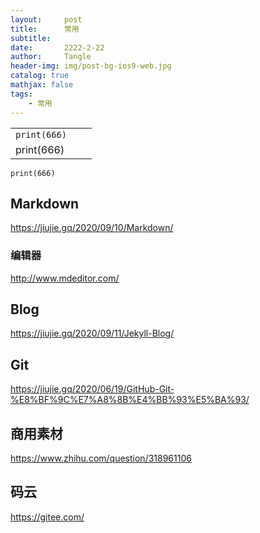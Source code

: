 ```yaml
---
layout:     post
title:      常用
subtitle:   
date:       2222-2-22
author:     Tangle
header-img: img/post-bg-ios9-web.jpg
catalog: true
mathjax: false
tags:
    - 常用
---
```



|              |      |      |
| ------------ | ---- | ---- |
| `print(666)` |      |      |
| print(666)   |      |      |

```
print(666)
```


## Markdown

<https://jiujie.gq/2020/09/10/Markdown/>

### 编辑器

<http://www.mdeditor.com/>

## Blog

<https://jiujie.gq/2020/09/11/Jekyll-Blog/>

## Git

<https://jiujie.gq/2020/06/19/GitHub-Git-%E8%BF%9C%E7%A8%8B%E4%BB%93%E5%BA%93/>

## 商用素材

<https://www.zhihu.com/question/318961106>

## 码云

<https://gitee.com/>
